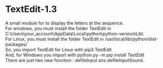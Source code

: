 # TextEdit-1.3 #
A small module for to display the letters at the sequence.  
For windows, you must install the folder TextEdit in C:\Users\your_account\AppData\Local\python\python-version\Lib\  
For Linux, you must install the folder TextEdit in /usr/local/lib/python/dist-packages/  
So, you import TextEdit for Linux with pip3 TextEdit  
And, for Windows you import with python py -m pip install TextEdit  
There are just two new fonction : defileInput ans defileInputSound. 
